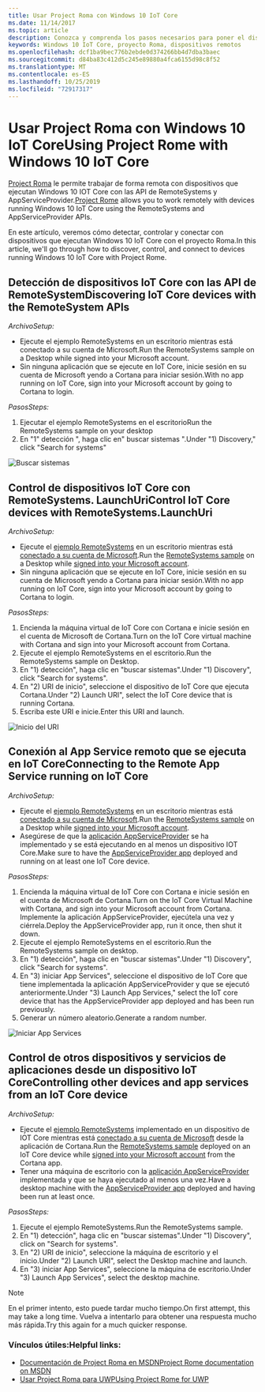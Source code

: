 ```yaml
---
title: Usar Project Roma con Windows 10 IoT Core
ms.date: 11/14/2017
ms.topic: article
description: Conozca y comprenda los pasos necesarios para poner el dispositivo de Windows IoT en el mercado.
keywords: Windows 10 IoT Core, proyecto Roma, dispositivos remotos
ms.openlocfilehash: dcf1ba9bec776b2ebde0d374266bb4d7dba3baec
ms.sourcegitcommit: d84ba83c412d5c245e89880a4fca6155d98c8f52
ms.translationtype: MT
ms.contentlocale: es-ES
ms.lasthandoff: 10/25/2019
ms.locfileid: "72917317"
---
```

# <a name="using-project-rome-with-windows-10-iot-core"></a><span data-ttu-id="59f24-104">Usar Project Roma con Windows 10 IoT Core</span><span class="sxs-lookup"><span data-stu-id="59f24-104">Using Project Rome with Windows 10 IoT Core</span></span> 
 
<span data-ttu-id="59f24-105">[Project Roma](https://developer.microsoft.com/en-us/windows/project-rome) le permite trabajar de forma remota con dispositivos que ejecutan Windows 10 IOT Core con las API de RemoteSystems y AppServiceProvider.</span><span class="sxs-lookup"><span data-stu-id="59f24-105">[Project Rome](https://developer.microsoft.com/en-us/windows/project-rome) allows you to work remotely with devices running Windows 10 IoT Core using the RemoteSystems and AppServiceProvider APIs.</span></span> 
 
<span data-ttu-id="59f24-106">En este artículo, veremos cómo detectar, controlar y conectar con dispositivos que ejecutan Windows 10 IoT Core con el proyecto Roma.</span><span class="sxs-lookup"><span data-stu-id="59f24-106">In this article, we'll go through how to discover, control, and connect to devices running Windows 10 IoT Core with Project Rome.</span></span>  
 
## <a name="discovering-iot-core-devices-with-the-remotesystem-apis"></a><span data-ttu-id="59f24-107">Detección de dispositivos IoT Core con las API de RemoteSystem</span><span class="sxs-lookup"><span data-stu-id="59f24-107">Discovering IoT Core devices with the RemoteSystem APIs</span></span> 
 
<span data-ttu-id="59f24-108">_Archivo_</span><span class="sxs-lookup"><span data-stu-id="59f24-108">_Setup:_</span></span>
* <span data-ttu-id="59f24-109">Ejecute el ejemplo RemoteSystems en un escritorio mientras está conectado a su cuenta de Microsoft.</span><span class="sxs-lookup"><span data-stu-id="59f24-109">Run the RemoteSystems sample on a Desktop while signed into your Microsoft account.</span></span>  
* <span data-ttu-id="59f24-110">Sin ninguna aplicación que se ejecute en IoT Core, inicie sesión en su cuenta de Microsoft yendo a Cortana para iniciar sesión.</span><span class="sxs-lookup"><span data-stu-id="59f24-110">With no app running on IoT Core, sign into your Microsoft account by going to Cortana to login.</span></span> 
 
<span data-ttu-id="59f24-111">_Pasos_</span><span class="sxs-lookup"><span data-stu-id="59f24-111">_Steps:_</span></span>
1. <span data-ttu-id="59f24-112">Ejecutar el ejemplo RemoteSystems en el escritorio</span><span class="sxs-lookup"><span data-stu-id="59f24-112">Run the RemoteSystems sample on your desktop</span></span> 
2. <span data-ttu-id="59f24-113">En "1" detección ", haga clic en" buscar sistemas ".</span><span class="sxs-lookup"><span data-stu-id="59f24-113">Under "1) Discovery," click "Search for systems"</span></span> 

![Buscar sistemas](../media/ProjectRome/SearchForSystems.gif)
 
## <a name="control-iot-core-devices-with-remotesystemslaunchuri"></a><span data-ttu-id="59f24-115">Control de dispositivos IoT Core con RemoteSystems. LaunchUri</span><span class="sxs-lookup"><span data-stu-id="59f24-115">Control IoT Core devices with RemoteSystems.LaunchUri</span></span> 
 
<span data-ttu-id="59f24-116">_Archivo_</span><span class="sxs-lookup"><span data-stu-id="59f24-116">_Setup:_</span></span>
* <span data-ttu-id="59f24-117">Ejecute el [ejemplo RemoteSystems](https://github.com/Microsoft/Windows-universal-samples/tree/dev/Samples/RemoteSystems) en un escritorio mientras está [conectado a su cuenta de Microsoft](https://github.com/Microsoft/Windows-universal-samples/tree/master/Samples/WebAccountManagement).</span><span class="sxs-lookup"><span data-stu-id="59f24-117">Run the [RemoteSystems sample](https://github.com/Microsoft/Windows-universal-samples/tree/dev/Samples/RemoteSystems) on a Desktop while [signed into your Microsoft account](https://github.com/Microsoft/Windows-universal-samples/tree/master/Samples/WebAccountManagement).</span></span>
* <span data-ttu-id="59f24-118">Sin ninguna aplicación que se ejecute en IoT Core, inicie sesión en su cuenta de Microsoft yendo a Cortana para iniciar sesión.</span><span class="sxs-lookup"><span data-stu-id="59f24-118">With no app running on IoT Core, sign into your Microsoft account by going to Cortana to login.</span></span> 
 
<span data-ttu-id="59f24-119">_Pasos_</span><span class="sxs-lookup"><span data-stu-id="59f24-119">_Steps:_</span></span>
1. <span data-ttu-id="59f24-120">Encienda la máquina virtual de IoT Core con Cortana e inicie sesión en el cuenta de Microsoft de Cortana.</span><span class="sxs-lookup"><span data-stu-id="59f24-120">Turn on the IoT Core virtual machine with Cortana and sign into your Microsoft account from Cortana.</span></span> 
2. <span data-ttu-id="59f24-121">Ejecute el ejemplo RemoteSystems en el escritorio.</span><span class="sxs-lookup"><span data-stu-id="59f24-121">Run the RemoteSystems sample on Desktop.</span></span> 
3. <span data-ttu-id="59f24-122">En "1) detección", haga clic en "buscar sistemas".</span><span class="sxs-lookup"><span data-stu-id="59f24-122">Under "1) Discovery", click "Search for systems".</span></span> 
4. <span data-ttu-id="59f24-123">En "2) URI de inicio", seleccione el dispositivo de IoT Core que ejecuta Cortana.</span><span class="sxs-lookup"><span data-stu-id="59f24-123">Under "2) Launch URI", select the IoT Core device that is running Cortana.</span></span> 
5. <span data-ttu-id="59f24-124">Escriba este URI e inicie.</span><span class="sxs-lookup"><span data-stu-id="59f24-124">Enter this URI and launch.</span></span> 

![Inicio del URI](../media/ProjectRome/LaunchURI.gif)

## <a name="connecting-to-the-remote-app-service-running-on-iot-core"></a><span data-ttu-id="59f24-126">Conexión al App Service remoto que se ejecuta en IoT Core</span><span class="sxs-lookup"><span data-stu-id="59f24-126">Connecting to the Remote App Service running on IoT Core</span></span> 
<span data-ttu-id="59f24-127">_Archivo_</span><span class="sxs-lookup"><span data-stu-id="59f24-127">_Setup:_</span></span>
* <span data-ttu-id="59f24-128">Ejecute el [ejemplo RemoteSystems](https://github.com/Microsoft/Windows-universal-samples/tree/dev/Samples/RemoteSystems) en un escritorio mientras está [conectado a su cuenta de Microsoft](https://github.com/Microsoft/Windows-universal-samples/tree/master/Samples/WebAccountManagement).</span><span class="sxs-lookup"><span data-stu-id="59f24-128">Run the [RemoteSystems sample](https://github.com/Microsoft/Windows-universal-samples/tree/dev/Samples/RemoteSystems) on a Desktop while [signed into your Microsoft account](https://github.com/Microsoft/Windows-universal-samples/tree/master/Samples/WebAccountManagement).</span></span> 
* <span data-ttu-id="59f24-129">Asegúrese de que la [aplicación AppServiceProvider](https://github.com/Microsoft/Windows-universal-samples/tree/dev/Samples/AppServices) se ha implementado y se está ejecutando en al menos un dispositivo IOT Core.</span><span class="sxs-lookup"><span data-stu-id="59f24-129">Make sure to have the [AppServiceProvider app](https://github.com/Microsoft/Windows-universal-samples/tree/dev/Samples/AppServices) deployed and running on at least one IoT Core device.</span></span> 
 
<span data-ttu-id="59f24-130">_Pasos_</span><span class="sxs-lookup"><span data-stu-id="59f24-130">_Steps:_</span></span>
1. <span data-ttu-id="59f24-131">Encienda la máquina virtual de IoT Core con Cortana e inicie sesión en el cuenta de Microsoft de Cortana.</span><span class="sxs-lookup"><span data-stu-id="59f24-131">Turn on the IoT Core Virtual Machine with Cortana, and sign into your Microsoft account from Cortana.</span></span> <span data-ttu-id="59f24-132">Implemente la aplicación AppServiceProvider, ejecútela una vez y ciérrela.</span><span class="sxs-lookup"><span data-stu-id="59f24-132">Deploy the AppServiceProvider app, run it once, then shut it down.</span></span> 
2. <span data-ttu-id="59f24-133">Ejecute el ejemplo RemoteSystems en el escritorio.</span><span class="sxs-lookup"><span data-stu-id="59f24-133">Run the RemoteSystems sample on desktop.</span></span> 
3. <span data-ttu-id="59f24-134">En "1) detección", haga clic en "buscar sistemas".</span><span class="sxs-lookup"><span data-stu-id="59f24-134">Under "1) Discovery", click "Search for systems".</span></span> 
4. <span data-ttu-id="59f24-135">En "3) iniciar App Services", seleccione el dispositivo de IoT Core que tiene implementada la aplicación AppServiceProvider y que se ejecutó anteriormente.</span><span class="sxs-lookup"><span data-stu-id="59f24-135">Under "3) Launch App Services," select the IoT core device that has the AppServiceProvider app deployed and has been run previously.</span></span> 
5. <span data-ttu-id="59f24-136">Generar un número aleatorio.</span><span class="sxs-lookup"><span data-stu-id="59f24-136">Generate a random number.</span></span>  

![Iniciar App Services](../media/ProjectRome/LaunchAppServices.gif)
 
## <a name="controlling-other-devices-and-app-services-from-an-iot-core-device"></a><span data-ttu-id="59f24-138">Control de otros dispositivos y servicios de aplicaciones desde un dispositivo IoT Core</span><span class="sxs-lookup"><span data-stu-id="59f24-138">Controlling other devices and app services from an IoT Core device</span></span> 

<span data-ttu-id="59f24-139">_Archivo_</span><span class="sxs-lookup"><span data-stu-id="59f24-139">_Setup:_</span></span>
* <span data-ttu-id="59f24-140">Ejecute el [ejemplo RemoteSystems](https://github.com/Microsoft/Windows-universal-samples/tree/dev/Samples/RemoteSystems) implementado en un dispositivo de IOT Core mientras está [conectado a su cuenta de Microsoft](https://github.com/Microsoft/Windows-universal-samples/tree/master/Samples/WebAccountManagement) desde la aplicación de Cortana.</span><span class="sxs-lookup"><span data-stu-id="59f24-140">Run the [RemoteSystems sample](https://github.com/Microsoft/Windows-universal-samples/tree/dev/Samples/RemoteSystems) deployed on an IoT Core device while [signed into your Microsoft account](https://github.com/Microsoft/Windows-universal-samples/tree/master/Samples/WebAccountManagement) from the Cortana app.</span></span> 
* <span data-ttu-id="59f24-141">Tener una máquina de escritorio con la [aplicación AppServiceProvider](https://github.com/Microsoft/Windows-universal-samples/tree/dev/Samples/AppServices) implementada y que se haya ejecutado al menos una vez.</span><span class="sxs-lookup"><span data-stu-id="59f24-141">Have a desktop machine with the [AppServiceProvider app](https://github.com/Microsoft/Windows-universal-samples/tree/dev/Samples/AppServices) deployed and having been run at least once.</span></span> 
 
<span data-ttu-id="59f24-142">_Pasos_</span><span class="sxs-lookup"><span data-stu-id="59f24-142">_Steps:_</span></span>
1. <span data-ttu-id="59f24-143">Ejecute el ejemplo RemoteSystems.</span><span class="sxs-lookup"><span data-stu-id="59f24-143">Run the RemoteSystems sample.</span></span> 
2. <span data-ttu-id="59f24-144">En "1) detección", haga clic en "buscar sistemas".</span><span class="sxs-lookup"><span data-stu-id="59f24-144">Under "1) Discovery", click on "Search for systems".</span></span> 
3. <span data-ttu-id="59f24-145">En "2) URI de inicio", seleccione la máquina de escritorio y el inicio.</span><span class="sxs-lookup"><span data-stu-id="59f24-145">Under "2) Launch URI", select the Desktop machine and launch.</span></span> 
4. <span data-ttu-id="59f24-146">En "3) iniciar App Services", seleccione la máquina de escritorio.</span><span class="sxs-lookup"><span data-stu-id="59f24-146">Under "3) Launch App Services", select the desktop machine.</span></span>  
 
> [!NOTE] 
> <span data-ttu-id="59f24-147">En el primer intento, esto puede tardar mucho tiempo.</span><span class="sxs-lookup"><span data-stu-id="59f24-147">On first attempt, this may take a long time.</span></span> <span data-ttu-id="59f24-148">Vuelva a intentarlo para obtener una respuesta mucho más rápida.</span><span class="sxs-lookup"><span data-stu-id="59f24-148">Try this again for a much quicker response.</span></span> 
 
### <a name="helpful-links"></a><span data-ttu-id="59f24-149">Vínculos útiles:</span><span class="sxs-lookup"><span data-stu-id="59f24-149">Helpful links:</span></span> 
* [<span data-ttu-id="59f24-150">Documentación de Project Roma en MSDN</span><span class="sxs-lookup"><span data-stu-id="59f24-150">Project Rome documentation on MSDN</span></span>](https://developer.microsoft.com/en-us/windows/project-rome )
* [<span data-ttu-id="59f24-151">Usar Project Roma para UWP</span><span class="sxs-lookup"><span data-stu-id="59f24-151">Using Project Rome for UWP</span></span>](https://docs.microsoft.com/windows/uwp/launch-resume/connected-apps-and-devices )
 
